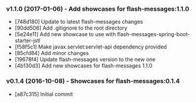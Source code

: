 ### v1.1.0 (2017-01-06) - Add showcases for flash-messages:1.1.0

  * [748d180] Update to latest flash-messages changes
  * [90dd506] Add .gitignore to the root directory
  * [5e24e11] Add new showcase to use with flash-messages-spring-boot-starter-jstl
  * [f58f5c1] Make javax.servlet:servlet-api dependency provided
  * [85cfd84] Add minor changes
  * [19678f4] Update flash-messages version to the new one
  * [4b130d3] Add new showcases for flash-messages 1.1.0


### v0.1.4 (2016-10-08) - Showcases for flash-messages:0.1.4

  * [a87c315] Initial commit



